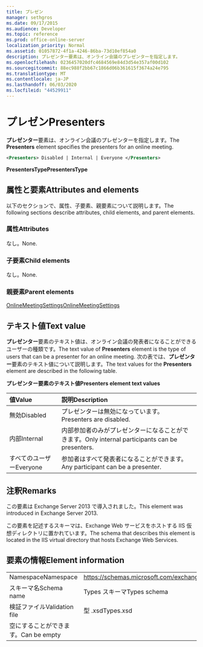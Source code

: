```yaml
---
title: プレゼン
manager: sethgros
ms.date: 09/17/2015
ms.audience: Developer
ms.topic: reference
ms.prod: office-online-server
localization_priority: Normal
ms.assetid: 01057872-4f1a-4246-86ba-73d10ef854a0
description: プレゼンター要素は、オンライン会議のプレゼンターを指定します。
ms.openlocfilehash: 0236457020dfc4684569e84d3d54e357af00d102
ms.sourcegitcommit: 88ec988f2bb67c1866d06b361615f3674a24e795
ms.translationtype: MT
ms.contentlocale: ja-JP
ms.lasthandoff: 06/03/2020
ms.locfileid: "44529911"
---
```

# <a name="presenters"></a><span data-ttu-id="dd451-103">プレゼン</span><span class="sxs-lookup"><span data-stu-id="dd451-103">Presenters</span></span>

<span data-ttu-id="dd451-104">**プレゼンター**要素は、オンライン会議のプレゼンターを指定します。</span><span class="sxs-lookup"><span data-stu-id="dd451-104">The **Presenters** element specifies the presenters for an online meeting.</span></span> 
  
```XML
<Presenters> Disabled | Internal | Everyone </Presenters>
```

 <span data-ttu-id="dd451-105">**PresentersType**</span><span class="sxs-lookup"><span data-stu-id="dd451-105">**PresentersType**</span></span>
## <a name="attributes-and-elements"></a><span data-ttu-id="dd451-106">属性と要素</span><span class="sxs-lookup"><span data-stu-id="dd451-106">Attributes and elements</span></span>

<span data-ttu-id="dd451-107">以下のセクションで、属性、子要素、親要素について説明します。</span><span class="sxs-lookup"><span data-stu-id="dd451-107">The following sections describe attributes, child elements, and parent elements.</span></span>
  
### <a name="attributes"></a><span data-ttu-id="dd451-108">属性</span><span class="sxs-lookup"><span data-stu-id="dd451-108">Attributes</span></span>

<span data-ttu-id="dd451-109">なし。</span><span class="sxs-lookup"><span data-stu-id="dd451-109">None.</span></span>
  
### <a name="child-elements"></a><span data-ttu-id="dd451-110">子要素</span><span class="sxs-lookup"><span data-stu-id="dd451-110">Child elements</span></span>

<span data-ttu-id="dd451-111">なし。</span><span class="sxs-lookup"><span data-stu-id="dd451-111">None.</span></span>
  
### <a name="parent-elements"></a><span data-ttu-id="dd451-112">親要素</span><span class="sxs-lookup"><span data-stu-id="dd451-112">Parent elements</span></span>

[<span data-ttu-id="dd451-113">OnlineMeetingSettings</span><span class="sxs-lookup"><span data-stu-id="dd451-113">OnlineMeetingSettings</span></span>](onlinemeetingsettings.md)
  
## <a name="text-value"></a><span data-ttu-id="dd451-114">テキスト値</span><span class="sxs-lookup"><span data-stu-id="dd451-114">Text value</span></span>

<span data-ttu-id="dd451-115">**プレゼンター**要素のテキスト値は、オンライン会議の発表者になることができるユーザーの種類です。</span><span class="sxs-lookup"><span data-stu-id="dd451-115">The text value of **Presenters** element is the type of users that can be a presenter for an online meeting.</span></span> <span data-ttu-id="dd451-116">次の表では、**プレゼンター**要素のテキスト値について説明します。</span><span class="sxs-lookup"><span data-stu-id="dd451-116">The text values for the **Presenters** element are described in the following table.</span></span> 
  
<span data-ttu-id="dd451-117">**プレゼンター要素のテキスト値**</span><span class="sxs-lookup"><span data-stu-id="dd451-117">**Presenters element text values**</span></span>

|<span data-ttu-id="dd451-118">**値**</span><span class="sxs-lookup"><span data-stu-id="dd451-118">**Value**</span></span>|<span data-ttu-id="dd451-119">**説明**</span><span class="sxs-lookup"><span data-stu-id="dd451-119">**Description**</span></span>|
|:-----|:-----|
|<span data-ttu-id="dd451-120">無効</span><span class="sxs-lookup"><span data-stu-id="dd451-120">Disabled</span></span>  <br/> |<span data-ttu-id="dd451-121">プレゼンターは無効になっています。</span><span class="sxs-lookup"><span data-stu-id="dd451-121">Presenters are disabled.</span></span>  <br/> |
|<span data-ttu-id="dd451-122">内部</span><span class="sxs-lookup"><span data-stu-id="dd451-122">Internal</span></span>  <br/> |<span data-ttu-id="dd451-123">内部参加者のみがプレゼンターになることができます。</span><span class="sxs-lookup"><span data-stu-id="dd451-123">Only internal participants can be presenters.</span></span>  <br/> |
|<span data-ttu-id="dd451-124">すべてのユーザー</span><span class="sxs-lookup"><span data-stu-id="dd451-124">Everyone</span></span>  <br/> |<span data-ttu-id="dd451-125">参加者はすべて発表者になることができます。</span><span class="sxs-lookup"><span data-stu-id="dd451-125">Any participant can be a presenter.</span></span>  <br/> |
   
## <a name="remarks"></a><span data-ttu-id="dd451-126">注釈</span><span class="sxs-lookup"><span data-stu-id="dd451-126">Remarks</span></span>

<span data-ttu-id="dd451-127">この要素は Exchange Server 2013 で導入されました。</span><span class="sxs-lookup"><span data-stu-id="dd451-127">This element was introduced in Exchange Server 2013.</span></span>
  
<span data-ttu-id="dd451-128">この要素を記述するスキーマは、Exchange Web サービスをホストする IIS 仮想ディレクトリに置かれています。</span><span class="sxs-lookup"><span data-stu-id="dd451-128">The schema that describes this element is located in the IIS virtual directory that hosts Exchange Web Services.</span></span>
  
## <a name="element-information"></a><span data-ttu-id="dd451-129">要素の情報</span><span class="sxs-lookup"><span data-stu-id="dd451-129">Element information</span></span>

|||
|:-----|:-----|
|<span data-ttu-id="dd451-130">Namespace</span><span class="sxs-lookup"><span data-stu-id="dd451-130">Namespace</span></span>  <br/> |https://schemas.microsoft.com/exchange/services/2006/types  <br/> |
|<span data-ttu-id="dd451-131">スキーマ名</span><span class="sxs-lookup"><span data-stu-id="dd451-131">Schema name</span></span>  <br/> |<span data-ttu-id="dd451-132">Types スキーマ</span><span class="sxs-lookup"><span data-stu-id="dd451-132">Types schema</span></span>  <br/> |
|<span data-ttu-id="dd451-133">検証ファイル</span><span class="sxs-lookup"><span data-stu-id="dd451-133">Validation file</span></span>  <br/> |<span data-ttu-id="dd451-134">型 .xsd</span><span class="sxs-lookup"><span data-stu-id="dd451-134">Types.xsd</span></span>  <br/> |
|<span data-ttu-id="dd451-135">空にすることができます。</span><span class="sxs-lookup"><span data-stu-id="dd451-135">Can be empty</span></span>  <br/> ||
   

